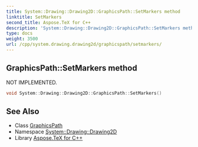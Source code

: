 ```yaml
---
title: System::Drawing::Drawing2D::GraphicsPath::SetMarkers method
linktitle: SetMarkers
second_title: Aspose.TeX for C++
description: 'System::Drawing::Drawing2D::GraphicsPath::SetMarkers method. NOT IMPLEMENTED in C++.'
type: docs
weight: 3500
url: /cpp/system.drawing.drawing2d/graphicspath/setmarkers/
---
```

## GraphicsPath::SetMarkers method


NOT IMPLEMENTED.

```cpp
void System::Drawing::Drawing2D::GraphicsPath::SetMarkers()
```


## See Also

* Class [GraphicsPath](../)
* Namespace [System::Drawing::Drawing2D](../../)
* Library [Aspose.TeX for C++](../../../)

